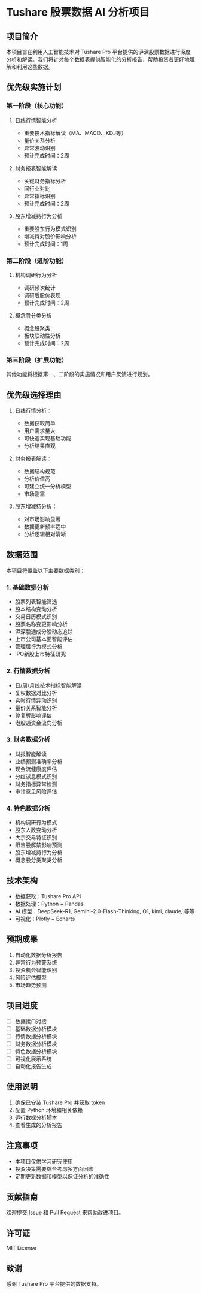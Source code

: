 # Tushare 股票数据 AI 分析项目

## 项目简介
本项目旨在利用人工智能技术对 Tushare Pro 平台提供的沪深股票数据进行深度分析和解读。我们将针对每个数据表提供智能化的分析报告，帮助投资者更好地理解和利用这些数据。

## 优先级实施计划

### 第一阶段（核心功能）
1. 日线行情智能分析
   - 重要技术指标解读（MA、MACD、KDJ等）
   - 量价关系分析
   - 异常波动识别
   - 预计完成时间：2周

2. 财务报表智能解读
   - 关键财务指标分析
   - 同行业对比
   - 异常指标识别
   - 预计完成时间：2周

3. 股东增减持行为分析
   - 重要股东行为模式识别
   - 增减持对股价影响分析
   - 预计完成时间：1周

### 第二阶段（进阶功能）
1. 机构调研行为分析
   - 调研频次统计
   - 调研后股价表现
   - 预计完成时间：2周

2. 概念股分类分析
   - 概念股聚类
   - 板块联动性分析
   - 预计完成时间：2周

### 第三阶段（扩展功能）
其他功能将根据第一、二阶段的实施情况和用户反馈进行规划。

## 优先级选择理由
1. 日线行情分析：
   - 数据获取简单
   - 用户需求量大
   - 可快速实现基础功能
   - 分析结果直观

2. 财务报表解读：
   - 数据结构规范
   - 分析价值高
   - 可建立统一分析模型
   - 市场刚需

3. 股东增减持分析：
   - 对市场影响显著
   - 数据更新频率适中
   - 分析逻辑相对清晰

## 数据范围
本项目将覆盖以下主要数据类别：

### 1. 基础数据分析
- 股票列表智能筛选
- 股本结构变动分析
- 交易日历模式识别
- 股票名称变更影响分析
- 沪深股通成分股动态追踪
- 上市公司基本面智能评估
- 管理层行为模式分析
- IPO新股上市特征研究

### 2. 行情数据分析
- 日/周/月线技术指标智能解读
- 复权数据对比分析
- 实时行情异动识别
- 量价关系智能分析
- 停复牌影响评估
- 港股通资金流向分析

### 3. 财务数据分析
- 财报智能解读
- 业绩预测准确率分析
- 现金流健康度评估
- 分红派息模式识别
- 财务指标异常检测
- 审计意见风险评估

### 4. 特色数据分析
- 机构调研行为模式
- 股东人数变动分析
- 大宗交易特征识别
- 限售股解禁影响预测
- 股东增减持行为分析
- 概念股分类聚类分析

## 技术架构
- 数据获取：Tushare Pro API
- 数据处理：Python + Pandas
- AI 模型：DeepSeek-R1, Gemini-2.0-Flash-Thinking, O1, kimi, claude, 等等
- 可视化：Plotly + Echarts

## 预期成果
1. 自动化数据分析报告
2. 异常行为预警系统
3. 投资机会智能识别
4. 风险评估模型
5. 市场趋势预测

## 项目进度
- [ ] 数据接口对接
- [ ] 基础数据分析模块
- [ ] 行情数据分析模块
- [ ] 财务数据分析模块
- [ ] 特色数据分析模块
- [ ] 可视化展示系统
- [ ] 自动化报告生成

## 使用说明
1. 确保已安装 Tushare Pro 并获取 token
2. 配置 Python 环境和相关依赖
3. 运行数据分析脚本
4. 查看生成的分析报告

## 注意事项
- 本项目仅供学习研究使用
- 投资决策需要综合考虑多方面因素
- 定期更新数据和模型以保证分析的准确性

## 贡献指南
欢迎提交 Issue 和 Pull Request 来帮助改进项目。

## 许可证
MIT License


## 致谢
感谢 Tushare Pro 平台提供的数据支持。

